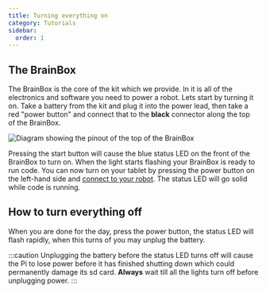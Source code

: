 ```yaml
---
title: Turning everything on
category: Tutorials
sidebar:
  order: 1
---
```

## The BrainBox

The BrainBox is the core of the kit which we provide. In it is all of the electronics and software you need to power a robot. Lets start by turning it on. Take a battery from the kit and plug it into the power lead, then take a red "power button" and connect that to the **black** connector along the top of the  BrainBox.

![Diagram showing the pinout of the top of the BrainBox](/images/gpio.png)

Pressing the start button will cause the blue status LED on the front of the BrainBox to turn on. When the light starts flashing your BrainBox is ready to run code. You can now turn on your tablet by pressing the power button on the left-hand side and [connect to your robot](/tools/connecting). The status LED will go solid while code is running.

## How to turn everything off

When you are done for the day, press the power button, the status LED will flash rapidly, when this turns of you may unplug the battery.

:::caution
Unplugging the battery before the status LED turns off will cause the Pi to lose power before it has finished shutting down which could permanently damage its sd card. **Always** wait till all the lights turn off before unplugging power.
:::  
